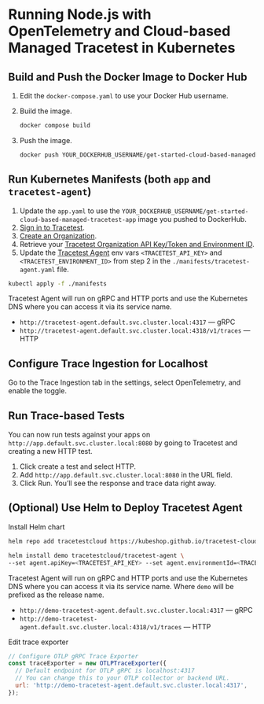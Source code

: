 # Running Node.js with OpenTelemetry and Cloud-based Managed Tracetest in Kubernetes

## Build and Push the Docker Image to Docker Hub

1. Edit the `docker-compose.yaml` to use your Docker Hub username.
2. Build the image.

    ```bash
    docker compose build
    ```

3. Push the image.

    ```bash
    docker push YOUR_DOCKERHUB_USERNAME/get-started-cloud-based-managed-tracetest-app
    ```

## Run Kubernetes Manifests (both `app` and `tracetest-agent`)

1. Update the `app.yaml` to use the `YOUR_DOCKERHUB_USERNAME/get-started-cloud-based-managed-tracetest-app` image you pushed to DockerHub.
2. [Sign in to Tracetest](https://app.tracetest.io/).
3. [Create an Organization](https://docs.tracetest.io/concepts/organizations).
4. Retrieve your [Tracetest Organization API Key/Token and Environment ID](https://app.tracetest.io/retrieve-token).
5. Update the [Tracetest Agent](https://docs.tracetest.io/concepts/agent) env vars `<TRACETEST_API_KEY>` and `<TRACETEST_ENVIRONMENT_ID>` from step 2 in the `./manifests/tracetest-agent.yaml` file.

```bash
kubectl apply -f ./manifests
```

Tracetest Agent will run on gRPC and HTTP ports and use the Kubernetes DNS where you can access it via its service name.

- `http://tracetest-agent.default.svc.cluster.local:4317` — gRPC
- `http://tracetest-agent.default.svc.cluster.local:4318/v1/traces` — HTTP

## Configure Trace Ingestion for Localhost

Go to the Trace Ingestion tab in the settings, select OpenTelemetry, and enable the toggle.

## Run Trace-based Tests

You can now run tests against your apps on `http://app.default.svc.cluster.local:8080` by going to Tracetest and creating a new HTTP test.

1. Click create a test and select HTTP.
2. Add `http://app.default.svc.cluster.local:8080` in the URL field.
3. Click Run. You’ll see the response and trace data right away.

## (Optional) Use Helm to Deploy Tracetest Agent

Install Helm chart

```bash
helm repo add tracetestcloud https://kubeshop.github.io/tracetest-cloud-charts --force-update  && \

helm install demo tracetestcloud/tracetest-agent \
--set agent.apiKey=<TRACETEST_API_KEY> --set agent.environmentId=<TRACETEST_ENVIRONMENT_ID>
```

Tracetest Agent will run on gRPC and HTTP ports and use the Kubernetes DNS where you can access it via its service name. Where `demo` will be prefixed as the release name.

- `http://demo-tracetest-agent.default.svc.cluster.local:4317` — gRPC
- `http://demo-tracetest-agent.default.svc.cluster.local:4318/v1/traces` — HTTP

Edit trace exporter

```js
// Configure OTLP gRPC Trace Exporter
const traceExporter = new OTLPTraceExporter({
  // Default endpoint for OTLP gRPC is localhost:4317
  // You can change this to your OTLP collector or backend URL.
  url: 'http://demo-tracetest-agent.default.svc.cluster.local:4317',
});
```
